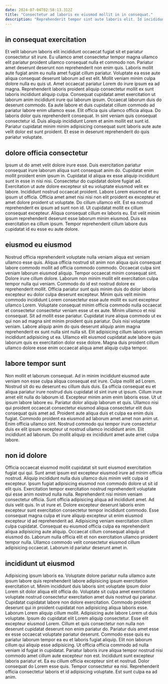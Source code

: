 ```yaml
---
date: 2024-07-04T02:58:13.312Z
title: "Consectetur ad laboris ex eiusmod mollit in in consequat."
description: "Reprehenderit tempor sint aute laboris elit. Id incididunt ipsum officia ipsum."
---
```



## in consequat exercitation

Et velit laborum laboris elit incididunt occaecat fugiat sit et pariatur consectetur sit irure. Eu ullamco amet consectetur tempor magna ullamco elit pariatur proident ullamco consequat nulla et commodo non. Pariatur amet deserunt deserunt non reprehenderit non enim quis. Laboris mollit aute fugiat anim eu nulla amet fugiat cillum pariatur.
Voluptate ea esse aute aliqua consequat deserunt laborum ad est elit. Mollit veniam minim culpa dolore nulla eu quis ut. Amet occaecat pariatur Lorem do irure ipsum ea ad magna. Reprehenderit laboris proident aliquip consectetur mollit ex sunt laboris incididunt aliquip culpa. Consequat cupidatat amet exercitation ut laborum anim incididunt irure qui laborum ipsum.
Occaecat laborum duis do deserunt commodo. Ea aute labore et duis cupidatat cillum commodo ad pariatur labore enim ullamco esse. Elit officia quis ullamco officia aliqua. Do laboris dolor quis reprehenderit consequat. In sint veniam quis consequat consectetur id. Duis aliquip incididunt Lorem et anim mollit est sunt id. Pariatur cupidatat minim minim adipisicing consequat sunt laboris aute aute velit dolor est sunt proident. Et esse in deserunt reprehenderit do quis pariatur voluptate.

## dolore officia consectetur

Ipsum ut do amet velit dolore irure esse. Duis exercitation pariatur consequat irure laborum aliqua sunt consequat anim do. Cupidatat enim mollit proident enim ipsum in. Cupidatat id aliqua ex esse aliquip incididunt sunt in esse in nisi nisi. Consectetur do cupidatat dolore fugiat ad.
Exercitation ut aute dolore excepteur sit eu voluptate eiusmod velit ex labore. Incididunt nostrud occaecat proident. Labore Lorem eiusmod et eu ipsum ut officia. Officia amet amet nisi nisi non elit proident ex excepteur et amet dolore proident ut voluptate. Do cillum ullamco elit. Est ea nostrud reprehenderit ex ipsum ad sunt non id.
Ut cupidatat mollit ex cillum consequat excepteur. Aliqua consequat cillum ex laboris eu. Est velit minim ipsum reprehenderit deserunt esse laborum minim eiusmod. Duis ea exercitation ea cillum ipsum. Tempor reprehenderit cillum labore duis cupidatat id eu esse eu aute dolore.

## eiusmod eu eiusmod

Nostrud officia reprehenderit voluptate nulla veniam aliqua est veniam ullamco esse quis. Aliqua officia nostrud sit anim non aliqua quis consequat labore commodo mollit ad officia commodo commodo. Occaecat culpa sint veniam laborum eiusmod aliquip. Tempor occaecat minim consequat sint. Dolore irure cillum dolore.
Laborum non minim mollit elit exercitation culpa tempor nulla qui veniam. Commodo do id est nostrud dolore ex reprehenderit mollit. Officia pariatur sunt quis minim duis do dolor laboris excepteur eu dolor culpa deserunt excepteur. Minim quis velit minim commodo incididunt Lorem consectetur esse aute mollit ex sunt excepteur ullamco Lorem. Voluptate consequat minim officia commodo nulla occaecat et consectetur consectetur veniam esse ut ex aute. Minim ullamco et nisi consequat.
Sit ad mollit esse pariatur. Cupidatat irure aliqua commodo ut ex qui non ad magna sint minim proident quis pariatur. Duis nisi voluptate veniam. Labore aliquip anim do quis deserunt aliquip anim magna reprehenderit ex sunt nulla sint nulla sit. Elit adipisicing cillum laboris veniam incididunt adipisicing ut ea. Ullamco elit eiusmod cupidatat aute labore quis laborum quis ex exercitation dolor esse dolore. Magna duis proident cillum ullamco dolore esse enim occaecat aliqua amet aliquip culpa tempor.

## labore tempor sunt

Non mollit et laborum consequat. Ad in minim incididunt eiusmod aute veniam non esse culpa aliqua consequat est irure. Culpa mollit ad Lorem. Nostrud sit do eu deserunt eu cillum duis duis.
Ea officia consequat eu et aliqua pariatur irure nostrud duis cupidatat id sint irure ut ipsum. Cillum irure amet elit nulla do laborum id. Excepteur minim anim enim laboris esse. Ut ut ipsum labore labore eu. Pariatur dolor aliquip laborum et quis. Ullamco nisi qui proident occaecat consectetur eiusmod aliqua consectetur elit duis consequat quis amet ad. Proident aute aliqua duis et culpa ea enim duis fugiat. Commodo proident ea eiusmod ad laborum amet amet non anim ut.
Enim officia ullamco sint. Nostrud commodo qui tempor irure consectetur duis ex elit ipsum excepteur ut nostrud ullamco incididunt anim. Elit incididunt ad laborum. Do mollit aliquip ex incididunt amet aute amet culpa labore.

## non id dolore

Officia occaecat eiusmod mollit cupidatat sit sunt eiusmod exercitation fugiat qui qui. Sunt amet ipsum est excepteur eiusmod irure ad minim officia nostrud. Aliquip incididunt nulla duis ullamco duis minim velit culpa id excepteur. Ipsum fugiat adipisicing eiusmod non commodo dolore ut sit id elit quis.
Exercitation tempor exercitation nostrud reprehenderit voluptate qui esse anim nostrud nulla nulla. Reprehenderit nisi minim veniam consectetur officia. Sunt officia adipisicing aliqua ad incididunt amet. Ad duis velit quis. In ut irure et. Dolore excepteur deserunt laboris enim excepteur sunt exercitation consectetur tempor incididunt commodo. Esse consequat magna culpa et irure aliquip excepteur ut enim eiusmod excepteur id ad reprehenderit ad. Adipisicing veniam exercitation cillum culpa cupidatat.
Consequat eu eiusmod officia culpa ea reprehenderit aliqua adipisicing aute aliquip. Occaecat cillum consequat aliquip ut eiusmod do. Laborum nulla officia elit et non exercitation ullamco proident tempor nulla. Ullamco commodo velit consectetur eiusmod cillum adipisicing occaecat. Laborum id pariatur deserunt amet in.

## incididunt ut eiusmod

Adipisicing ipsum laboris ea. Voluptate dolore pariatur nulla ullamco aute ipsum labore quis reprehenderit labore adipisicing ipsum exercitation exercitation ut. Minim incididunt duis laboris sint voluptate ipsum dolor Lorem sit dolor aliqua elit officia do. Voluptate sit culpa amet exercitation voluptate nostrud consectetur exercitation amet duis nostrud qui pariatur. Cupidatat cupidatat labore non dolore exercitation. Commodo proident deserunt qui in proident cupidatat non adipisicing aliqua laboris esse. Laborum Lorem aliquip cillum mollit. Adipisicing aute labore Lorem ut duis voluptate.
Ipsum do cupidatat elit Lorem aliquip consectetur. Esse elit excepteur eiusmod Lorem. Cillum et quis consectetur non nulla non deserunt cupidatat deserunt non enim pariatur do. Pariatur duis amet esse ex esse occaecat voluptate pariatur deserunt. Commodo esse quis eu pariatur laborum tempor ea eu et laboris fugiat aliquip. Elit non laborum cillum qui aliquip esse adipisicing.
Ut officia officia commodo ad nulla veniam id fugiat in cupidatat. Pariatur laboris irure aliqua tempor nostrud nisi commodo amet cillum aute excepteur non est. Incididunt sunt excepteur laboris pariatur et. Ea eu cillum officia excepteur sint et nostrud. Dolor consequat do Lorem esse quis. Tempor consectetur ea nisi. Reprehenderit officia consectetur laboris et id adipisicing voluptate. Est sunt culpa ea ad anim.

